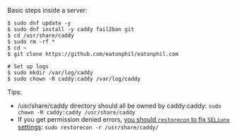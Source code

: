 Basic steps inside a server:

```
$ sudo dnf update -y
$ sudo dnf install -y caddy fail2ban git
$ cd /usr/share/caddy
$ sudo rm -rf *
$ cd ~
$ git clone https://github.com/eatonphil/eatonphil.com

# Set up logs
$ sudo mkdir /var/log/caddy
$ sudo chown -R caddy:caddy /var/log/caddy
```

Tips:

* /usr/share/caddy directory should all be owned by caddy:caddy: `sudo chown -R caddy:caddy /usr/share/caddy`
* If you get permission denied errors, [you should `restorecon` to fix `SELiunx` settings](https://caddy.community/t/caddy-file-server-gives-403-error-forbidden-if-started-with-systemctl/11296/6): `sudo restorecon -r /usr/share/caddy/`
